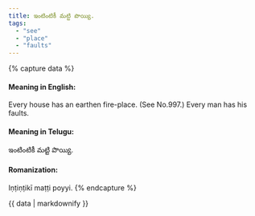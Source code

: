 ```yaml
---
title: ఇంటింటికీ మట్టి పొయ్యి.
tags:
  - "see"
  - "place"
  - "faults"
---
```


{% capture data %}
#### Meaning in English:
Every house has an earthen fire-place.
(See No.997.)
Every man has his faults.

#### Meaning in Telugu:
ఇంటింటికీ మట్టి పొయ్యి.

#### Romanization:
Iṇṭiṇṭikī maṭṭi poyyi.
{% endcapture %}

{{ data | markdownify }}

